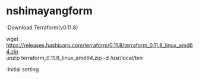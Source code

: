 # nshimayangform
:Download Terraform(v0.11.8)

wget https://releases.hashicorp.com/terraform/0.11.8/terraform_0.11.8_linux_amd64.zip  
unzip terraform_0.11.8_linux_amd64.zip -d /usr/local/bin  

:Initial setting

